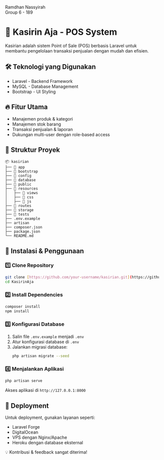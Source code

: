Ramdhan Nassyirah <br>
Group 6 - 189 <br>

# 🛒 Kasirin Aja - POS System

Kasirian adalah sistem Point of Sale (POS) berbasis Laravel untuk membantu pengelolaan transaksi penjualan dengan mudah dan efisien.

## 🛠️ Teknologi yang Digunakan

- Laravel - Backend Framework
- MySQL - Database Management
- Bootstrap - UI Styling

## 🔥 Fitur Utama

- Manajemen produk & kategori
- Manajemen stok barang
- Transaksi penjualan & laporan
- Dukungan multi-user dengan role-based access

## 📂 Struktur Proyek

```
📦 kasirian
├── 📁 app
├── 📁 bootstrap
├── 📁 config
├── 📁 database
├── 📁 public
├── 📁 resources
│   ├── 📁 views
│   ├── 📁 css
│   ├── 📁 js
├── 📁 routes
├── 📁 storage
├── 📁 tests
├── .env.example
├── artisan
├── composer.json
├── package.json
└── README.md
```

## 🚀 Instalasi & Penggunaan

### 1️⃣ Clone Repository
```sh
git clone [https://github.com/your-username/kasirian.git](https://github.com/ramdhannassyirah/KasirinAja.git)
cd KasirinAja
```

### 2️⃣ Install Dependencies
```sh
composer install
npm install
```

### 3️⃣ Konfigurasi Database
1. Salin file `.env.example` menjadi `.env`
2. Atur konfigurasi database di `.env`
3. Jalankan migrasi database:
   ```sh
   php artisan migrate --seed
   ```

### 4️⃣ Menjalankan Aplikasi
```sh
php artisan serve
```
Akses aplikasi di `http://127.0.0.1:8000`

## 🔗 Deployment

Untuk deployment, gunakan layanan seperti:
- Laravel Forge
- DigitalOcean
- VPS dengan Nginx/Apache
- Heroku dengan database eksternal



💡 Kontribusi & feedback sangat diterima!

  


